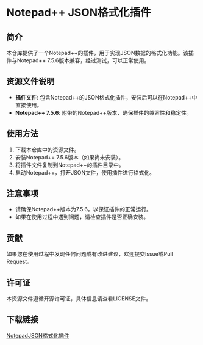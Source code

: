 # Notepad++ JSON格式化插件

## 简介
本仓库提供了一个Notepad++的插件，用于实现JSON数据的格式化功能。该插件与Notepad++ 7.5.6版本兼容，经过测试，可以正常使用。

## 资源文件说明
- **插件文件**: 包含Notepad++的JSON格式化插件，安装后可以在Notepad++中直接使用。
- **Notepad++ 7.5.6**: 附带的Notepad++版本，确保插件的兼容性和稳定性。

## 使用方法
1. 下载本仓库中的资源文件。
2. 安装Notepad++ 7.5.6版本（如果尚未安装）。
3. 将插件文件复制到Notepad++的插件目录中。
4. 启动Notepad++，打开JSON文件，使用插件进行格式化。

## 注意事项
- 请确保Notepad++版本为7.5.6，以保证插件的正常运行。
- 如果在使用过程中遇到问题，请检查插件是否正确安装。

## 贡献
如果您在使用过程中发现任何问题或有改进建议，欢迎提交Issue或Pull Request。

## 许可证
本资源文件遵循开源许可证，具体信息请查看LICENSE文件。

## 下载链接

[NotepadJSON格式化插件](https://pan.quark.cn/s/e4e71183e7bc)